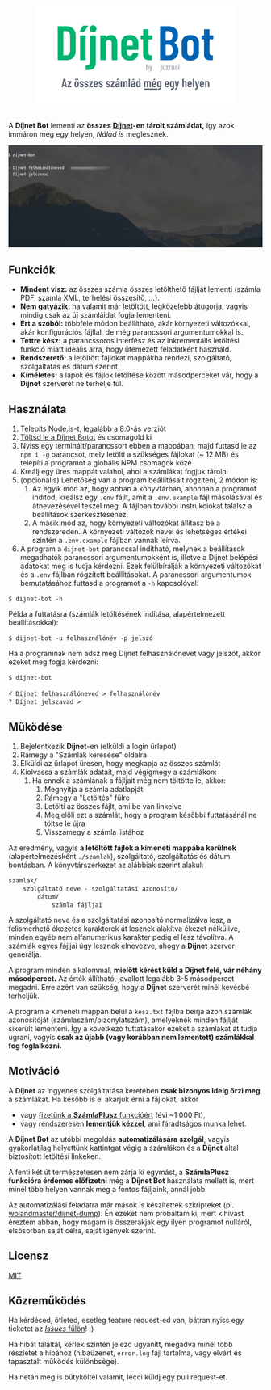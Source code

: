 # <div align="center"><img src="img/header.svg" width="400" title="Díjnet Bot" alt="Díjnet Bot - Az összes számlád még egy helyen"></div>



A **Díjnet Bot** lementi az **összes [Díjnet](https://www.dijnet.hu/)-en tárolt számládat,** így azok immáron még egy helyen, *Nálad is* meglesznek.



![](img/scrs.gif)



## Funkciók

- **Mindent visz:** az összes számla összes letölthető fájlját lementi (számla PDF, számla XML, terhelési összesítő, ...).
- **Nem gatyázik:** ha valamit már letöltött, legközelebb átugorja, vagyis mindig csak az új számláidat fogja lementeni.
- **Ért a szóból:** többféle módon beállítható, akár környezeti változókkal, akár konfigurációs fájllal, de még parancssori argumentumokkal is.
- **Tettre kész:** a parancssoros interfész és az inkrementális letöltési funkció miatt ideális arra, hogy ütemezett feladatként használd.
- **Rendszerető:** a letöltött fájlokat mappákba rendezi, szolgáltató, szolgáltatás és dátum szerint.
- **Kíméletes:** a lapok és fájlok letöltése között másodperceket vár, hogy a **Díjnet** szerverét ne terhelje túl.



## Használata

1. Telepíts [Node.js](https://nodejs.org/en/)-t, legalább a 8.0-ás verziót
1. [Töltsd le a Díjnet Botot](https://github.com/juzraai/dijnet-bot/releases/latest) és csomagold ki
1. Nyiss egy terminált/parancssort ebben a mappában, majd futtasd le az `npm i -g` parancsot, mely letölti a szükséges fájlokat (~ 12 MB) és telepíti a programot a globális NPM csomagok közé
1. Kreálj egy üres mappát valahol, ahol a számlákat fogjuk tárolni
1. (opcionális) Lehetőség van a program beállításait rögzíteni, 2 módon is:
	1. Az egyik mód az, hogy abban a könyvtárban, ahonnan a programot indítod, kreálsz egy `.env` fájlt, amit a `.env.example` fájl másolásával és átnevezésével teszel meg. A fájlban további instrukciókat találsz a beállítások szerkesztéséhez.
	1. A másik mód az, hogy környezeti változókat állítasz be a rendszereden. A környezeti változók nevei és lehetséges értékei szintén a `.env.example` fájlban vannak leírva.
1. A program a `dijnet-bot` paranccsal indítható, melynek a beállítások megadhatók parancssori argumentumokként is, illetve a Díjnet belépési adatokat meg is tudja kérdezni. Ezek felülbírálják a környezeti változókat és a `.env` fájlban rögzített beállításokat. A parancssori argumentumok bemutatásához futtasd a programot a `-h` kapcsolóval:

```
$ dijnet-bot -h
```

Példa a futtatásra (számlák letöltésének indítása, alapértelmezett beállításokkal):

```
$ dijnet-bot -u felhasználónév -p jelszó
```

Ha a programnak nem adsz meg Díjnet felhasználónevet vagy jelszót, akkor ezeket meg fogja kérdezni:

```
$ dijnet-bot

√ Díjnet felhasználóneved > felhasználónév
? Díjnet jelszavad >
```



## Működése

1. Bejelentkezik **Díjnet**-en (elküldi a login űrlapot)
1. Rámegy a "Számlák keresése" oldalra
1. Elküldi az űrlapot üresen, hogy megkapja az összes számlát
1. Kiolvassa a számlák adatait, majd végigmegy a számlákon:
	1. Ha ennek a számlának a fájljait még nem töltötte le, akkor:
		1. Megnyitja a számla adatlapját
		1. Rámegy a "Letöltés" fülre
		1. Letölti az összes fájlt, ami be van linkelve
		1. Megjelöli ezt a számlát, hogy a program későbbi futtatásánál ne töltse le újra
		1. Visszamegy a számla listához

Az eredmény, vagyis **a letöltött fájlok a kimeneti mappába kerülnek** (alapértelmezésként `./szamlak`), szolgáltató, szolgáltatás és dátum bontásban. A könyvtárszerkezet az alábbiak szerint alakul:

```
szamlak/
	szolgáltató neve - szolgáltatási azonosító/
		dátum/
			számla fájljai
```

A szolgáltató neve és a szolgáltatási azonosító normalizálva lesz, a felismerhető ékezetes karakterek át lesznek alakítva ékezet nélkülivé, minden egyéb nem alfanumerikus karakter pedig el lesz távolítva. A számlák egyes fájljai úgy lesznek elnevezve, ahogy a **Díjnet** szerver generálja.

A program minden alkalommal, **mielőtt kérést küld a Díjnet felé, vár néhány másodpercet.** Az érték állítható, javallott legalább 3-5 másodpercet megadni. Erre azért van szükség, hogy a **Díjnet** szerverét minél kevésbé terheljük.

A program a kimeneti mappán belül a `kesz.txt` fájlba beírja azon számlák azonosítóját (számlaszám/bizonylatszám), amelyeknek minden fájlját sikerült lementeni. Így a következő futtatásakor ezeket a számlákat át tudja ugrani, vagyis **csak az újabb (vagy korábban nem lementett) számlákkal fog foglalkozni.**



## Motiváció

A **Díjnet** az ingyenes szolgáltatása keretében **csak bizonyos ideig őrzi meg** a számlákat. Ha később is el akarjuk érni a fájlokat, akkor

- vagy [fizetünk a **SzámlaPlusz** funkcióért](https://www.dijnet.hu/ekonto/docs/hu/szamlaplusz_tajekoztato.pdf) (évi ~1 000 Ft),
- vagy rendszeresen **lementjük kézzel**, ami fáradtságos munka lehet.

A **Díjnet Bot** az utóbbi megoldás **automatizálására szolgál**, vagyis gyakorlatilag helyettünk kattintgat végig a számlákon és a **Díjnet** által biztosított letöltési linkeken.

A fenti két út természetesen nem zárja ki egymást, a **SzámlaPlusz funkcióra érdemes előfizetni** még a **Díjnet Bot** használata mellett is, mert minél több helyen vannak meg a fontos fájljaink, annál jobb.

Az automatizálási feladatra már mások is készítettek szkripteket (pl. [wolandmaster/dijnet-dump](https://github.com/wolandmaster/dijnet-dump)). Én ezeket nem próbáltam ki, mert kihívást éreztem abban, hogy magam is összerakjak egy ilyen programot nulláról, elsősorban saját célra, saját igények szerint.



## Licensz

[MIT](LICENSE)



## Közreműködés

Ha kérdésed, ötleted, esetleg feature request-ed van, bátran nyiss egy ticketet az [*Issues* fülön](https://github.com/juzraai/dijnet-bot/issues)! :)

Ha hibát találtál, kérlek szintén jelezd ugyanitt, megadva minél több részletet a hibához (hibaüzenet, `error.log` fájl tartalma, vagy elvárt és tapasztalt működés különbsége).

Ha netán meg is bütyköltél valamit, lécci küldj egy pull request-et.
